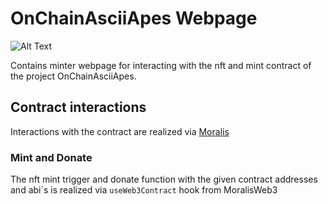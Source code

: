 # OnChainAsciiApes Webpage

![Alt Text](https://github.com/MichiMich/FilesForInstructions/blob/main/OCAA_MintWebsite/OCAA_MintWebsite.gif)

Contains minter webpage for interacting with the nft and mint contract of the project OnChainAsciiApes.

## Contract interactions

Interactions with the contract are realized via [Moralis](https://moralis.io/)

### Mint and Donate

The nft mint trigger and donate function with the given contract addresses and abi´s is realized via `useWeb3Contract` hook from MoralisWeb3





